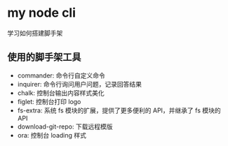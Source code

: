 # my node cli

学习如何搭建脚手架

## 使用的脚手架工具

- commander: 命令行自定义命令
- inquirer: 命令行询问用户问题，记录回答结果
- chalk: 控制台输出内容样式美化
- figlet: 控制台打印 logo
- fs-extra: 系统 fs 模块的扩展，提供了更多便利的 API，并继承了 fs 模块的 API
- download-git-repo: 下载远程模版
- ora: 控制台 loading 样式
